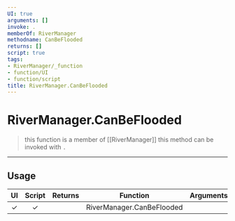 ```yaml
---
UI: true
arguments: []
invoke: .
memberOf: RiverManager
methodname: CanBeFlooded
returns: []
script: true
tags:
- RiverManager/_function
- function/UI
- function/script
title: RiverManager.CanBeFlooded
---
```

# RiverManager.CanBeFlooded
> this function is a member of [[RiverManager]]
> this method can be invoked with `.`
-----
## Usage
|  UI | Script | Returns | Function | Arguments |
|:---:|:------:|-------:|:--------:|:---------|
|✓|✓||RiverManager.CanBeFlooded||
